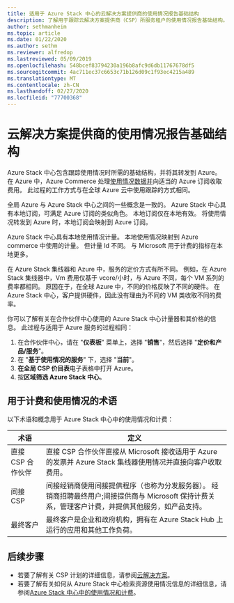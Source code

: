 ```yaml
---
title: 适用于 Azure Stack 中心的云解决方案提供商的使用情况报告基础结构
description: 了解用于跟踪云解决方案提供商（CSP）所服务租户的使用情况报告基础结构。
author: sethmanheim
ms.topic: article
ms.date: 01/22/2020
ms.author: sethm
ms.reviewer: alfredop
ms.lastreviewed: 05/09/2019
ms.openlocfilehash: 548bcef83794230a196b8afc9d6db11767678df5
ms.sourcegitcommit: 4ac711ec37c6653c71b126d09c1f93ec4215a489
ms.translationtype: MT
ms.contentlocale: zh-CN
ms.lasthandoff: 02/27/2020
ms.locfileid: "77700368"
---
```

# <a name="usage-reporting-infrastructure-for-cloud-solution-providers"></a>云解决方案提供商的使用情况报告基础结构

Azure Stack 中心包含跟踪使用情况时所需的基础结构，并将其转发到 Azure。 在 Azure 中，Azure Commerce 处理[使用情况数据并](azure-stack-billing-and-chargeback.md)向适当的 Azure 订阅收取费用。 此过程的工作方式与在全球 Azure 云中使用跟踪的方式相同。

全局 Azure 与 Azure Stack 中心之间的一些概念是一致的。 Azure Stack 中心具有本地订阅，可满足 Azure 订阅的类似角色。 本地订阅仅在本地有效。 将使用情况转发到 Azure 时，本地订阅会映射到 Azure 订阅。

Azure Stack 中心具有本地使用情况计量。 本地使用情况映射到 Azure commerce 中使用的计量。 但计量 Id 不同。 与 Microsoft 用于计费的指标在本地更多。

在 Azure Stack 集线器和 Azure 中，服务的定价方式有所不同。 例如，在 Azure Stack 集线器中，Vm 费用仅基于 vcore/小时，与 Azure 不同，每个 VM 系列的费率都相同。 原因在于，在全球 Azure 中，不同的价格反映了不同的硬件。 在 Azure Stack 中心，客户提供硬件，因此没有理由为不同的 VM 类收取不同的费率。

你可以了解有关在合作伙伴中心使用的 Azure Stack 中心计量器和其价格的信息。 此过程与适用于 Azure 服务的过程相同：

1. 在合作伙伴中心，请在 "**仪表板**" 菜单上，选择 "**销售**"，然后选择 "**定价和产品/服务**"。
2. 在 "**基于使用情况的服务**" 下，选择 "**当前**"。
3. **在全局 CSP 价目表**电子表格中打开 Azure。
4. 按**区域筛选 Azure Stack 中心**。

## <a name="terms-used-for-billing-and-usage"></a>用于计费和使用情况的术语

以下术语和概念用于 Azure Stack 中心中的使用情况和计费：

| 术语 | 定义 |
| --- | --- |
| 直接 CSP 合作伙伴 | 直接 CSP 合作伙伴直接从 Microsoft 接收适用于 Azure 的发票并 Azure Stack 集线器使用情况并直接向客户收取费用。 |
| 间接 CSP | 间接经销商使用间接提供程序（也称为分发服务器）。 经销商招聘最终用户;间接提供商与 Microsoft 保持计费关系，管理客户计费，并提供其他服务，如产品支持。 |
| 最终客户 | 最终客户是企业和政府机构，拥有在 Azure Stack Hub 上运行的应用和其他工作负荷。 |

## <a name="next-steps"></a>后续步骤

- 若要了解有关 CSP 计划的详细信息，请参阅[云解决方案](https://partner.microsoft.com/solutions/microsoft-cloud-solutions)。
- 若要了解有关如何从 Azure Stack 中心检索资源使用情况信息的详细信息，请参阅[Azure Stack 中心中的使用情况和计费](azure-stack-billing-and-chargeback.md)。
